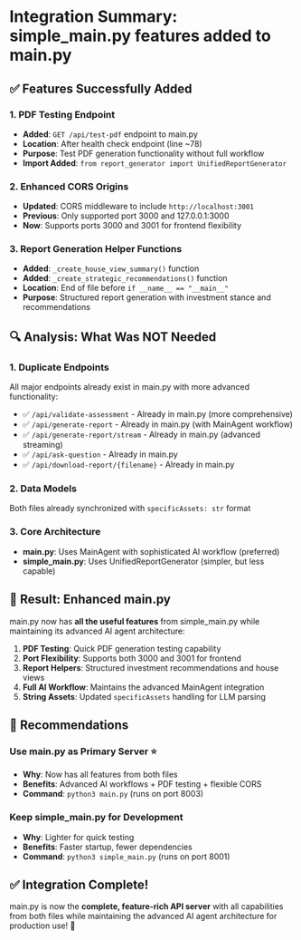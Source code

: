 # Integration Summary: simple_main.py features added to main.py

## ✅ Features Successfully Added

### 1. **PDF Testing Endpoint**
- **Added**: `GET /api/test-pdf` endpoint to main.py
- **Location**: After health check endpoint (line ~78)
- **Purpose**: Test PDF generation functionality without full workflow
- **Import Added**: `from report_generator import UnifiedReportGenerator`

### 2. **Enhanced CORS Origins**
- **Updated**: CORS middleware to include `http://localhost:3001`
- **Previous**: Only supported port 3000 and 127.0.0.1:3000
- **Now**: Supports ports 3000 and 3001 for frontend flexibility

### 3. **Report Generation Helper Functions**
- **Added**: `_create_house_view_summary()` function
- **Added**: `_create_strategic_recommendations()` function  
- **Location**: End of file before `if __name__ == "__main__"`
- **Purpose**: Structured report generation with investment stance and recommendations

## 🔍 Analysis: What Was NOT Needed

### 1. **Duplicate Endpoints**
All major endpoints already exist in main.py with more advanced functionality:
- ✅ `/api/validate-assessment` - Already in main.py (more comprehensive)
- ✅ `/api/generate-report` - Already in main.py (with MainAgent workflow)
- ✅ `/api/generate-report/stream` - Already in main.py (advanced streaming)
- ✅ `/api/ask-question` - Already in main.py
- ✅ `/api/download-report/{filename}` - Already in main.py

### 2. **Data Models**
Both files already synchronized with `specificAssets: str` format

### 3. **Core Architecture**
- **main.py**: Uses MainAgent with sophisticated AI workflow (preferred)
- **simple_main.py**: Uses UnifiedReportGenerator (simpler, but less capable)

## 🎯 Result: Enhanced main.py

main.py now has **all the useful features** from simple_main.py while maintaining its advanced AI agent architecture:

1. **PDF Testing**: Quick PDF generation testing capability
2. **Port Flexibility**: Supports both 3000 and 3001 for frontend
3. **Report Helpers**: Structured investment recommendations and house views
4. **Full AI Workflow**: Maintains the advanced MainAgent integration
5. **String Assets**: Updated `specificAssets` handling for LLM parsing

## 🚀 Recommendations

### **Use main.py as Primary Server** ⭐
- **Why**: Now has all features from both files
- **Benefits**: Advanced AI workflows + PDF testing + flexible CORS
- **Command**: `python3 main.py` (runs on port 8003)

### **Keep simple_main.py for Development**
- **Why**: Lighter for quick testing
- **Benefits**: Faster startup, fewer dependencies
- **Command**: `python3 simple_main.py` (runs on port 8001)

## ✅ Integration Complete!

main.py is now the **complete, feature-rich API server** with all capabilities from both files while maintaining the advanced AI agent architecture for production use! 🎉